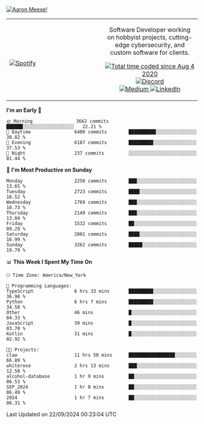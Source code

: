 [![Aaron Meese!](https://user-images.githubusercontent.com/17814535/88975338-a2aabf00-d27f-11ea-963f-8a19608716b4.png)](https://github.com/ajmeese7/readme-ascii "README ASCII")

<!-- Modified from project here: https://github.com/novatorem/novatorem -->
<table width="100%">
  <tr>
  <td width="50%">

&nbsp; <br> [![Spotify](https://ajmeese7.vercel.app/api/spotify)](https://open.spotify.com/user/ajmeese)

  </td>
  <td width="50%">
    <p align="center">
    Software Developer working on hobbyist projects, cutting-edge cybersecurity, and custom software for clients.
    </p>
    <p align="center">
      <a href="https://wakatime.com/@f726891d-3b02-46cd-9b60-e8c59f9e2b14">
        <img src="https://wakatime.com/badge/user/f726891d-3b02-46cd-9b60-e8c59f9e2b14.svg" alt="Total time coded since Aug 4 2020" title="WakaTime" />
      </a>
      <a href="http://link.aaronmeese.com/discord">
        <img src="https://img.shields.io/badge/discord-ajmeese7%234835-369?style=flat-square&logo=discord&logoColor=white&color=purple" alt="Discord" title="Discord">
      </a>
      <br />
      <a href="https://link.aaronmeese.com/medium">
        <img src="https://img.shields.io/badge/medium-ajmeese7-1DB954?style=flat-square&logo=medium&logoColor=white" alt="Medium" title="Medium">
      </a>
      <a href="https://link.aaronmeese.com/linkedin">
        <img src="https://img.shields.io/badge/linkedIn-aaronmeese-1DB954?style=flat-square&logo=linkedin&logoColor=white&color=blue" alt="LinkedIn" title="LinkedIn">
      </a>
    </p>
  </td>

</table>

[//]: <> (The `&nbsp;` is to have Aphelion take up more space)

<!--START_SECTION:waka-->
**I'm an Early 🐤** 

```text
🌞 Morning                3662 commits        ██████░░░░░░░░░░░░░░░░░░░   22.21 % 
🌆 Daytime                6400 commits        ██████████░░░░░░░░░░░░░░░   38.82 % 
🌃 Evening                6187 commits        █████████░░░░░░░░░░░░░░░░   37.53 % 
🌙 Night                  237 commits         ░░░░░░░░░░░░░░░░░░░░░░░░░   01.44 % 
```
📅 **I'm Most Productive on Sunday** 

```text
Monday                   2250 commits        ███░░░░░░░░░░░░░░░░░░░░░░   13.65 % 
Tuesday                  2723 commits        ████░░░░░░░░░░░░░░░░░░░░░   16.52 % 
Wednesday                1769 commits        ███░░░░░░░░░░░░░░░░░░░░░░   10.73 % 
Thursday                 2149 commits        ███░░░░░░░░░░░░░░░░░░░░░░   13.04 % 
Friday                   1532 commits        ██░░░░░░░░░░░░░░░░░░░░░░░   09.29 % 
Saturday                 2801 commits        ████░░░░░░░░░░░░░░░░░░░░░   16.99 % 
Sunday                   3262 commits        █████░░░░░░░░░░░░░░░░░░░░   19.79 % 
```


📊 **This Week I Spent My Time On** 

```text
🕑︎ Time Zone: America/New_York

💬 Programming Languages: 
TypeScript               6 hrs 33 mins       █████████░░░░░░░░░░░░░░░░   36.98 % 
Python                   6 hrs 7 mins        █████████░░░░░░░░░░░░░░░░   34.58 % 
Other                    46 mins             █░░░░░░░░░░░░░░░░░░░░░░░░   04.33 % 
JavaScript               39 mins             █░░░░░░░░░░░░░░░░░░░░░░░░   03.70 % 
Kotlin                   31 mins             █░░░░░░░░░░░░░░░░░░░░░░░░   02.92 % 

🐱‍💻 Projects: 
claw                     11 hrs 50 mins      █████████████████░░░░░░░░   66.89 % 
whiterose                2 hrs 13 mins       ███░░░░░░░░░░░░░░░░░░░░░░   12.58 % 
alcohol-database         1 hr 9 mins         ██░░░░░░░░░░░░░░░░░░░░░░░   06.53 % 
SEP_2024                 1 hr 8 mins         ██░░░░░░░░░░░░░░░░░░░░░░░   06.49 % 
2024                     1 hr 7 mins         ██░░░░░░░░░░░░░░░░░░░░░░░   06.31 % 
```


 Last Updated on 22/09/2024 00:23:04 UTC
<!--END_SECTION:waka-->

